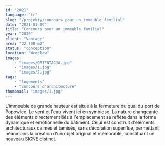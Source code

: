 ```yaml
---
id: "2021"
language: "fr"
slug: "/projekty/concours_pour_un_immeuble_familial"
date: "2021-01-09"
title: "Concours pour un immeuble familial"
year: "2020"
client: "Vantage"
area: "22 700 m2"
status: "conception"
location: "Wrocław"
images: 
    - "images/ORIENTACJA.jpg"
    - "images/1.jpg"
    - "images/2.jpg"
tags: 
    - "logements"
    - "concours d'architecture"
thumbnail: "images/1.jpg"
---
```

L'immeuble de grande hauteur est situé à&nbsp;la fermeture du quai du port de Popowice. Le vent et l'eau vivent ici en symbiose. La nature changeante des éléments directement liés à&nbsp;l'emplacement se reflète dans la forme dynamique et émotionnelle du bâtiment. Celui est construit d'éléments architecturaux calmes et tamisés, sans décoration superflue, permettant néanmoins la création d'un objet original et mémorable, constituant un nouveau SIGNE distinct.
